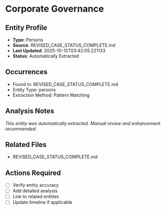 # Corporate Governance

## Entity Profile
- **Type**: Persons
- **Source**: REVISED_CASE_STATUS_COMPLETE.md
- **Last Updated**: 2025-10-12T03:42:05.221133
- **Status**: Automatically Extracted

## Occurrences
- Found in: REVISED_CASE_STATUS_COMPLETE.md
- Entity Type: persons
- Extraction Method: Pattern Matching

## Analysis Notes
*This entity was automatically extracted. Manual review and enhancement recommended.*

## Related Files
- REVISED_CASE_STATUS_COMPLETE.md

## Actions Required
- [ ] Verify entity accuracy
- [ ] Add detailed analysis
- [ ] Link to related entities
- [ ] Update timeline if applicable
